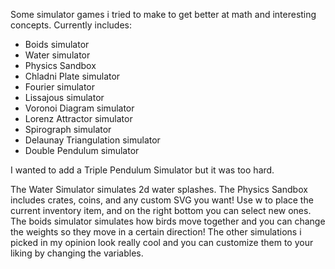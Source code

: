 Some simulator games i tried to make to get better at math and interesting concepts. 
Currently includes:
- Boids simulator
- Water simulator
- Physics Sandbox
- Chladni Plate simulator
- Fourier simulator
- Lissajous simulator
- Voronoi Diagram simulator
- Lorenz Attractor simulator
- Spirograph simulator
- Delaunay Triangulation simulator
- Double Pendulum simulator

I wanted to add a Triple Pendulum Simulator but it was too hard.

The Water Simulator simulates 2d water splashes.
The Physics Sandbox includes crates, coins, and any custom SVG you want! Use w to place the current inventory item, and on the right bottom you can select new ones.
The boids simulator simulates how birds move together and you can change the weights so they move in a certain direction!
The other simulations i picked in my opinion look really cool and you can customize them to your liking by changing the variables.